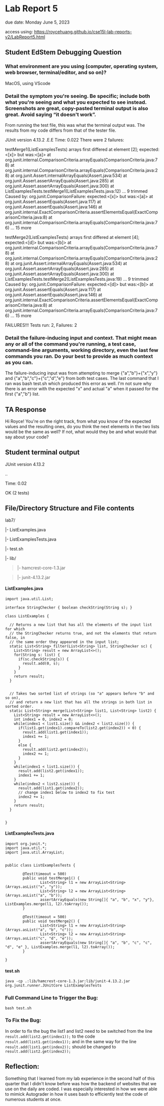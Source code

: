 # Lab Report 5
due date: Monday June 5, 2023

access using: https://roycehuang.github.io/cse15l-lab-reports-v2/LabReport5.html

## Student EdStem Debugging Question
### What environment are you using (computer, operating system, web browser, terminal/editor, and so on)?

MacOS, using VScode

### Detail the symptom you're seeing. Be specific; include both what you're seeing and what you expected to see instead. Screenshots are great, copy-pasted terminal output is also great. Avoid saying “it doesn't work”.

From running the test file, this was what the terminal output was. The results from my code differs from that of the tester file.

JUnit version 4.13.2 .E.E Time: 0.022 There were 2 failures:

testMerge1(ListExamplesTests) arrays first differed at element [2]; expected:<[x]> but was:<[a]> at org.junit.internal.ComparisonCriteria.arrayEquals(ComparisonCriteria.java:78) at org.junit.internal.ComparisonCriteria.arrayEquals(ComparisonCriteria.java:28) at org.junit.Assert.internalArrayEquals(Assert.java:534) at org.junit.Assert.assertArrayEquals(Assert.java:285) at org.junit.Assert.assertArrayEquals(Assert.java:300) at ListExamplesTests.testMerge1(ListExamplesTests.java:12) ... 9 trimmed Caused by: org.junit.ComparisonFailure: expected:<[x]> but was:<[a]> at org.junit.Assert.assertEquals(Assert.java:117) at org.junit.Assert.assertEquals(Assert.java:146) at org.junit.internal.ExactComparisonCriteria.assertElementsEqual(ExactComparisonCriteria.java:8) at org.junit.internal.ComparisonCriteria.arrayEquals(ComparisonCriteria.java:76) ... 15 more

testMerge2(ListExamplesTests) arrays first differed at element [4]; expected:<[d]> but was:<[b]> at org.junit.internal.ComparisonCriteria.arrayEquals(ComparisonCriteria.java:78) at org.junit.internal.ComparisonCriteria.arrayEquals(ComparisonCriteria.java:28) at org.junit.Assert.internalArrayEquals(Assert.java:534) at org.junit.Assert.assertArrayEquals(Assert.java:285) at org.junit.Assert.assertArrayEquals(Assert.java:300) at ListExamplesTests.testMerge2(ListExamplesTests.java:19) ... 9 trimmed Caused by: org.junit.ComparisonFailure: expected:<[d]> but was:<[b]> at org.junit.Assert.assertEquals(Assert.java:117) at org.junit.Assert.assertEquals(Assert.java:146) at org.junit.internal.ExactComparisonCriteria.assertElementsEqual(ExactComparisonCriteria.java:8) at org.junit.internal.ComparisonCriteria.arrayEquals(ComparisonCriteria.java:76) ... 15 more

FAILURES!!! Tests run: 2, Failures: 2

### Detail the failure-inducing input and context. That might mean any or all of the command you're running, a test case, command-line arguments, working directory, even the last few commands you ran. Do your best to provide as much context as you can.

The failure-inducing input was from attempting to merge {"a","b"}+{"x","y"} and {"a","b","c"}+{"c","d","e"} from both test cases. The last command that I ran was bash test.sh which produced this error as well. I'm not sure why there is an error with the expected "x" and actual "a" when it passed for the first {"a","b"} list. 

## TA Response
Hi Royce! You're on the right track, from what you know of the expected values and the resulting ones, do you think the next elements in the two lists would be the same as well? If not, what would they be and what would that say about your code?

## Student terminal output
JUnit version 4.13.2

..

Time: 0.02


OK (2 tests)

## File/Directory Structure and File contents
lab7/

|- ListExamples.java

|- ListExamplesTests.java

|- test.sh

|- lib/

   > |- hamcrest-core-1.3.jar

   > |- junit-4.13.2.jar
 
 
#### ListExamples.java
```import java.util.ArrayList;
import java.util.List;

interface StringChecker { boolean checkString(String s); }

class ListExamples {

  // Returns a new list that has all the elements of the input list for which
  // the StringChecker returns true, and not the elements that return false, in
  // the same order they appeared in the input list;
  static List<String> filter(List<String> list, StringChecker sc) {
    List<String> result = new ArrayList<>();
    for(String s: list) {
      if(sc.checkString(s)) {
        result.add(0, s);
      }
    }
    return result;
  }


  // Takes two sorted list of strings (so "a" appears before "b" and so on),
  // and return a new list that has all the strings in both list in sorted order.
  static List<String> merge(List<String> list1, List<String> list2) {
    List<String> result = new ArrayList<>();
    int index1 = 0, index2 = 0;
    while(index1 < list1.size() && index2 < list2.size()) {
      if(list1.get(index1).compareTo(list2.get(index2)) < 0) {
        result.add(list1.get(index1));
        index1 += 1;
      }
      else {
        result.add(list2.get(index2));
        index2 += 1;
      }
    }
    while(index1 < list1.size()) {
      result.add(list2.get(index1));
      index1 += 1;
    }
    while(index2 < list2.size()) {
      result.add(list1.get(index2));
      // change index1 below to index2 to fix test
      index2 += 1;
    }
    return result;
  }


}
```
                                
#### ListExamplesTests.java
```import static org.junit.Assert.*;
import org.junit.*;
import java.util.*;
import java.util.ArrayList;


public class ListExamplesTests {
        
        @Test(timeout = 500)
        public void testMerge1() {
                List<String> l1 = new ArrayList<String>(Arrays.asList("x", "y"));
                List<String> l2 = new ArrayList<String>(Arrays.asList("a", "b"));
                assertArrayEquals(new String[]{ "a", "b", "x", "y"}, ListExamples.merge(l1, l2).toArray());
        }

        @Test(timeout = 500)
        public void testMerge2() {
                List<String> l1 = new ArrayList<String>(Arrays.asList("a", "b", "c"));
                List<String> l2 = new ArrayList<String>(Arrays.asList("c", "d", "e"));
                assertArrayEquals(new String[]{ "a", "b", "c", "c", "d", "e" }, ListExamples.merge(l1, l2).toArray());
        }

}
```
#### test.sh
```javac -cp .:lib/hamcrest-core-1.3.jar:lib/junit-4.13.2.jar *.java
java -cp .:lib/hamcrest-core-1.3.jar:lib/junit-4.13.2.jar org.junit.runner.JUnitCore ListExamplesTests
```
### Full Command Line to Trigger the Bug:
```bash test.sh```

### To Fix the Bug:
In order to fix the bug the list1 and list2 need to be switched from the line ```result.add(list2.get(index1));``` to the code ```result.add(list1.get(index1));``` and in the same way for the line ```result.add(list1.get(index2));``` should be changed to ```result.add(list2.get(index2));``` 

## Reflection:
Something that I learned from my lab experience in the second half of this quarter that I didn't know before was how the backend of websites that we use on the daily are coded. I was especially interested in how we were able to mimick Autograder in how it uses bash to efficiently test the code of numerous students at once.
